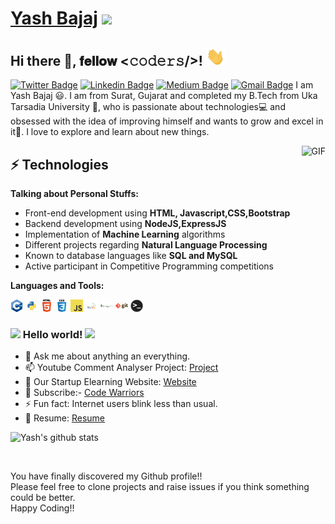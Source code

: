 # [Yash Bajaj](https://abhisheknaidu.tech) <img src="https://github.com/TheDudeThatCode/TheDudeThatCode/blob/master/Assets/Developer.gif" width="80px">
<h2> Hi there 👋, 𝐟𝐞𝐥𝐥𝐨𝐰 <𝚌𝚘𝚍𝚎𝚛𝚜/>! <img src="https://raw.githubusercontent.com/ABSphreak/ABSphreak/master/gifs/Hi.gif" width="30px"></h2>

[![Twitter Badge](https://img.shields.io/badge/-@Yash42828-1ca0f1?style=flat-square&labelColor=1ca0f1&logo=twitter&logoColor=white&link=https://twitter.com/yash42828)](https://twitter.com/yash42828) [![Linkedin Badge](https://img.shields.io/badge/-YashBajaj-blue?style=flat-square&logo=Linkedin&logoColor=white&link=https://www.linkedin.com/in/mayank-bajaj)](https://www.linkedin.com/in/yashbajaj42828)
[![Medium Badge](https://img.shields.io/badge/-@mayank114-03a57a?style=flat-square&labelColor=000000&logo=Medium&link=https://medium.com/@yash42828)](https://medium.com/@yash42828)
[![Gmail Badge](https://img.shields.io/badge/-bajajyash42828@gmail.com-c14438?style=flat-square&logo=Gmail&logoColor=white&link=mailto:bajajyash42828@gmail.com)](mailto:bajajyash42828@gmail.com)
I am Yash Bajaj 😃. I am from Surat, Gujarat and completed my B.Tech from Uka Tarsadia University 🏫, who is passionate about technologies💻 and obsessed with the idea of improving himself and wants to grow and excel in it🚀. I love to explore and learn about new things.

<img align="right" alt="GIF" src="https://media.giphy.com/media/L8K62iTDkzGX6/giphy.gif" />
  
## ⚡ Technologies

**Talking about Personal Stuffs:**

- Front-end development using **HTML, Javascript,CSS,Bootstrap**
- Backend development using **NodeJS,ExpressJS**
- Implementation of **Machine Learning** algorithms
- Different projects regarding **Natural Language Processing**
- Known to database languages like **SQL and MySQL**
- Active participant in Competitive Programming competitions

**Languages and Tools:**  

<code><img height="20" src="https://raw.githubusercontent.com/github/explore/80688e429a7d4ef2fca1e82350fe8e3517d3494d/topics/cpp/cpp.png"></code>
<code><img height="20" src="https://raw.githubusercontent.com/github/explore/80688e429a7d4ef2fca1e82350fe8e3517d3494d/topics/python/python.png"></code>
<code><img height="20" src="https://raw.githubusercontent.com/github/explore/80688e429a7d4ef2fca1e82350fe8e3517d3494d/topics/html/html.png"></code>
<code><img height="20" src="https://raw.githubusercontent.com/github/explore/5c058a388828bb5fde0bcafd4bc867b5bb3f26f3/topics/css/css.png"></code>
<code><img height="20" src="https://raw.githubusercontent.com/github/explore/80688e429a7d4ef2fca1e82350fe8e3517d3494d/topics/javascript/javascript.png"></code>
<code><img height="20" src="https://raw.githubusercontent.com/github/explore/80688e429a7d4ef2fca1e82350fe8e3517d3494d/topics/mysql/mysql.png"></code>
<code><img height="20" src="https://raw.githubusercontent.com/github/explore/80688e429a7d4ef2fca1e82350fe8e3517d3494d/topics/mongodb/mongodb.png"></code>
<code><img height="20" src="https://raw.githubusercontent.com/github/explore/80688e429a7d4ef2fca1e82350fe8e3517d3494d/topics/git/git.png"></code>
<code><img height="20" src="https://raw.githubusercontent.com/github/explore/80688e429a7d4ef2fca1e82350fe8e3517d3494d/topics/terminal/terminal.png"></code>

### <img src="https://github.com/TheDudeThatCode/TheDudeThatCode/blob/master/Assets/Hi.gif" width="29px"> Hello world!&nbsp;<img src="https://github.com/TheDudeThatCode/TheDudeThatCode/blob/master/Assets/Earth.gif" width="24px">
- 💬 Ask me about anything an everything.
- 📫 Youtube Comment Analyser Project: [Project](https://yt-comment-analyser.herokuapp.com/)
- 🎯 Our Startup Elearning Website: [Website](https://codewarriors2020.github.io/)
- 🔔 Subscribe:- [Code Warriors](https://www.youtube.com/channel/CodeWarriors)
- ⚡ Fun fact: Internet users blink less than usual.
- 📝 Resume: [Resume](https://drive.google.com/file/d/1JMX2yQuQf16HJKuKpqwH3Z23RKqAFqNq/view?usp=sharing)

![Yash's github stats](https://github-readme-stats.vercel.app/api?username=yash42828&hide=["issues"]&show_icons=true)

<br/>

You have finally discovered my Github profile!!
<br/>
Please feel free to clone projects and raise issues if you think something could be better.
<br/>
Happy Coding!!

